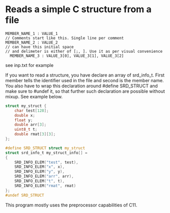 # Reads a simple C structure from a file


``` cat inp.txt
MEMBER_NAME_1 : VALUE_1
// Comments start like this. Single line per comment
MEMBER_NAME_2 : VALUE_2
// can have this initial space
// and delimeter is either of [;, ]. Use it as per visual convenience
  MEMBER_NAME_3 : VALUE_3[0], VALUE_3[1], VALUE_3[2]
```

see inp.txt for example

If you want to read a structure, you have declare an array
of srd_info_t. First member tells the identifier used in the file
and second is the member name. You also have to wrap this declaration
around #define SRD_STRUCT and make sure to #undef it, so that further
such declaration are possible without mixup. See example below.
```c
struct my_struct {
    char test[128];
    double x;
    float y;
    double arr[3];
    uint8_t t;
    double rmat[3][3];
};

#define SRD_STRUCT struct my_struct
struct srd_info_t my_struct_info[] =
{
    SRD_INFO_ELEM("test", test),
    SRD_INFO_ELEM("x", x),
    SRD_INFO_ELEM("y", y),
    SRD_INFO_ELEM("arr", arr),
    SRD_INFO_ELEM("t", t),
    SRD_INFO_ELEM("rmat", rmat)
};
#undef SRD_STRUCT
```

This program mostly uses the preprocessor capabilities of C11. 